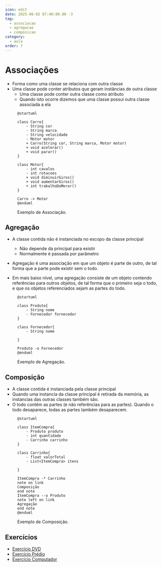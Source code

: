 ```yaml
---
icon: edit
date: 2025-06-02 07:40:00.00 -3
tag:
  - associacao
  - agregacao
  - composicao
category:
  - aula
order: 7
---
```


# Associações
- Forma como uma classe se relaciona com outra classe
- Uma classe pode conter atributos que geram instâncias de outra classe
    - Uma classe pode conter outra classe como atributo
    - Quando isto ocorre dizemos que uma classe possui outra classe associada a ela

    
<figure>

```plantuml {kroki}
@startuml

class Carro{
    - String cor
    - String marca
    - String velocidade
    - Motor motor
    + Carro(String cor, String marca, Motor motor)
    + void acelerar()
    + void parar()
}

class Motor{
    - int cavalos
    - int rotacoes
    + void diminuirGiros()
    + void aumentarGiros()
    + int trabalhoDoMoror()
}

Carro -> Motor 
@enduml
```

<figcaption>Exemplo de Associação.</figcaption>
</figure>

## Agregação
- A classe contida não é instanciada no escopo da classe principal
    - Não depende da principal para existir 
    - Normalmente é passada por parâmetro

- Agregação é uma associação em que um objeto é parte de outro, de tal forma que a parte pode existir sem o todo.
- Em mais baixo nível, uma agregação consiste de um objeto contendo referências para outros objetos, de tal forma que o primeiro seja o todo, e que os objetos referenciados sejam as partes do todo.

<figure>

```plantuml {kroki}
@startuml

class Produto{
    - String nome
    - Fornecedor fornecedor
}

class Fornecedor{
    - String nome
    
}

Produto -o Fornecedor 
@enduml
```

<figcaption>Exemplo de Agregação.</figcaption>
</figure>


## Composição
- A classe contida é instanciada pela classe principal 
- Quando uma instancia da classe principal é retirada da memória, as instancias das outras classes também são.
- O todo contém as partes (e não referências para as partes). Quando o todo desaparece, todas as partes também desaparecem.

<figure>

```plantuml {kroki}
@startuml

class ItemCompra{
    - Produto produto
    - int quantidade
    - Carrinho carrinho
}

class Carrinho{
    - float valorTotal
    - List<ItemCompra> itens
    
}

ItemCompra -* Carrinho 
note on link 
Composição
end note
ItemCompra --o Produto 
note left on link 
Agregação
end note
@enduml
```

<figcaption>Exemplo de Composição.</figcaption>
</figure>


## Exercícios

- [Exercício DVD](exercicios/05_exercicio_modelagem_dvd.md)
- [Exercício Prédio](exercicios/06_exercicio_predio_OO.md)
- [Exercício Computador](exercicios/07_exercicio_modelagem_computador.md)
  
